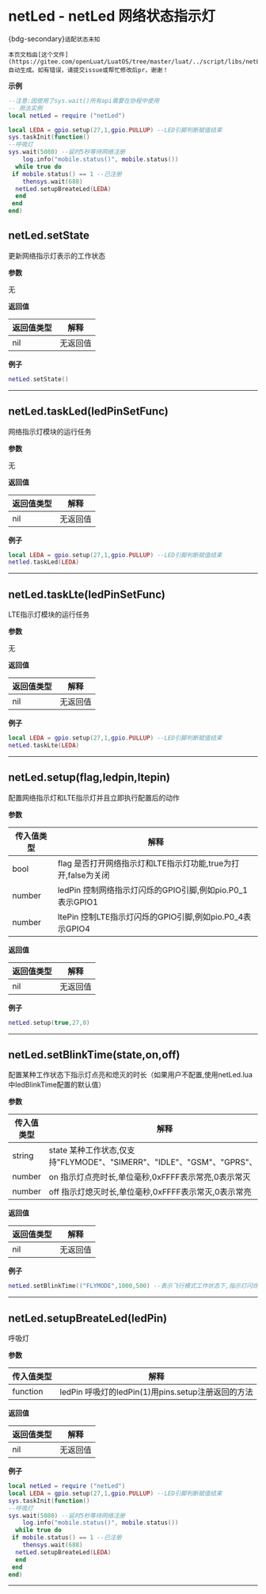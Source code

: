 # netLed - netLed 网络状态指示灯

{bdg-secondary}`适配状态未知`

```{note}
本页文档由[这个文件](https://gitee.com/openLuat/LuatOS/tree/master/luat/../script/libs/netLed.lua)自动生成。如有错误，请提交issue或帮忙修改后pr，谢谢！
```


**示例**

```lua
--注意:因使用了sys.wait()所有api需要在协程中使用
-- 用法实例
local netLed = require ("netLed")

local LEDA = gpio.setup(27,1,gpio.PULLUP) --LED引脚判断赋值结束
sys.taskInit(function()
--呼吸灯
sys.wait(5080) --延时5秒等待网络注册
    log.info("mobile.status()", mobile.status())
  while true do
 if mobile.status() == 1 --已注册
    thensys.wait(688)
  netLed.setupBreateLed(LEDA)
  end
 end
end)

```

## netLed.setState



更新网络指示灯表示的工作状态

**参数**

无

**返回值**

|返回值类型|解释|
|-|-|
|nil|无返回值|

**例子**

```lua
netLed.setState()

```

---

## netLed.taskLed(ledPinSetFunc)



网络指示灯模块的运行任务

**参数**

无

**返回值**

|返回值类型|解释|
|-|-|
|nil|无返回值|

**例子**

```lua
local LEDA = gpio.setup(27,1,gpio.PULLUP) --LED引脚判断赋值结束
netled.taskLed(LEDA)

```

---

## netLed.taskLte(ledPinSetFunc)



LTE指示灯模块的运行任务

**参数**

无

**返回值**

|返回值类型|解释|
|-|-|
|nil|无返回值|

**例子**

```lua
local LEDA = gpio.setup(27,1,gpio.PULLUP) --LED引脚判断赋值结束
netLed.taskLte(LEDA)

```

---

## netLed.setup(flag,ledpin,ltepin)



配置网络指示灯和LTE指示灯并且立即执行配置后的动作

**参数**

|传入值类型|解释|
|-|-|
|bool|flag 是否打开网络指示灯和LTE指示灯功能,true为打开,false为关闭|
|number|ledPin 控制网络指示灯闪烁的GPIO引脚,例如pio.P0_1表示GPIO1|
|number|ltePin 控制LTE指示灯闪烁的GPIO引脚,例如pio.P0_4表示GPIO4|

**返回值**

|返回值类型|解释|
|-|-|
|nil|无返回值|

**例子**

```lua
netLed.setup(true,27,0)

```

---

## netLed.setBlinkTime(state,on,off)



配置某种工作状态下指示灯点亮和熄灭的时长（如果用户不配置,使用netLed.lua中ledBlinkTime配置的默认值）

**参数**

|传入值类型|解释|
|-|-|
|string|state 某种工作状态,仅支持"FLYMODE"、"SIMERR"、"IDLE"、"GSM"、"GPRS"、"SCK"|
|number|on 指示灯点亮时长,单位毫秒,0xFFFF表示常亮,0表示常灭|
|number|off 指示灯熄灭时长,单位毫秒,0xFFFF表示常灭,0表示常亮|

**返回值**

|返回值类型|解释|
|-|-|
|nil|无返回值 |

**例子**

```lua
netLed.setBlinkTime(("FLYMODE",1000,500) --表示飞行模式工作状态下,指示灯闪烁规律为: 亮1秒,灭8.5秒

```

---

## netLed.setupBreateLed(ledPin)



呼吸灯

**参数**

|传入值类型|解释|
|-|-|
|function|ledPin 呼吸灯的ledPin(1)用pins.setup注册返回的方法|

**返回值**

|返回值类型|解释|
|-|-|
|nil|无返回值|

**例子**

```lua
local netLed = require ("netLed")
local LEDA = gpio.setup(27,1,gpio.PULLUP) --LED引脚判断赋值结束
sys.taskInit(function()
--呼吸灯
sys.wait(5080) --延时5秒等待网络注册
    log.info("mobile.status()", mobile.status())
  while true do
 if mobile.status() == 1 --已注册
    thensys.wait(688)
  netLed.setupBreateLed(LEDA)
  end
 end
end)

```

---

